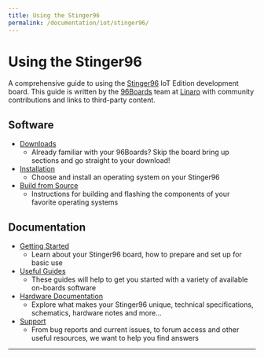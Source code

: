 ```yaml
---
title: Using the Stinger96
permalink: /documentation/iot/stinger96/
---
```


# Using the Stinger96

A comprehensive guide to using the [Stinger96](https://www.96boards.org/) IoT Edition development board. This guide is written by the [96Boards](https://www.96boards.org) team at [Linaro](http://www.linaro.org) with community contributions and links to third-party content.

## Software

- [Downloads](downloads/README.md)
   - Already familiar with your 96Boards? Skip the board bring up sections and go straight to your download!
- [Installation](installation/README.md)
   - Choose and install an operating system on your Stinger96
- [Build from Source](build/README.md)
   - Instructions for building and flashing the components of your favorite operating systems

## Documentation

- [Getting Started](getting-started/README.md)
   - Learn about your Stinger96 board, how to prepare and set up for basic use
- [Useful Guides](guides/README.md)
   - These guides will help to get you started with a variety of available on-boards software
- [Hardware Documentation](hardware-docs/README.md)
   - Explore what makes your Stinger96 unique, technical specifications, schematics, hardware notes and more...
- [Support](support/README.md)
   - From bug reports and current issues, to forum access and other useful resources, we want to help you find answers

***
